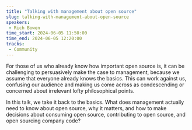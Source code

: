 ```yaml
---
title: "Talking with management about open source"
slug: talking-with-management-about-open-source
speakers:
 - Rich Bowen
time_start: 2024-06-05 11:50:00
time_end: 2024-06-05 12:20:00
tracks:
 - Community
---
```


For those of us who already know how important open source is, it can be challenging to persuasively make the case to management, because we assume that everyone already knows the basics. This can work against us, confusing our audience and making us come across as condescending or concerned about irrelevant lofty philosophical points.
 
 
 
 In this talk, we take it back to the basics. What does management actually need to know about open source, why it matters, and how to make decisions about consuming open source, contributing to open source, and open sourcing company code?